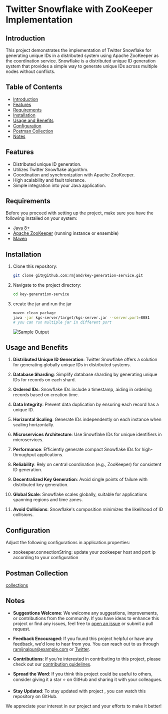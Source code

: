 # Twitter Snowflake with ZooKeeper Implementation

## Introduction

This project demonstrates the implementation of Twitter Snowflake for generating unique IDs in a distributed system using Apache ZooKeeper as the coordination service. Snowflake is a distributed unique ID generation system that provides a simple way to generate unique IDs across multiple nodes without conflicts.

## Table of Contents

- [Introduction](#introduction)
- [Features](#features)
- [Requirements](#requirements)
- [Installation](#installation)
- [Usage and Benefits](#usage-and-benefits)
- [Configuration](#configuration)
- [Postman Collection](#postman-collection)
- [Notes](#notes)

## Features

- Distributed unique ID generation.
- Utilizes Twitter Snowflake algorithm.
- Coordination and synchronization with Apache ZooKeeper.
- High scalability and fault tolerance.
- Simple integration into your Java application.

## Requirements
Before you proceed with setting up the project, make sure you have the following installed on your system:

- [Java 8+](https://www.oracle.com/java/technologies/javase-downloads.html)
- [Apache ZooKeeper](https://zookeeper.apache.org/releases.html) (running instance or ensemble)
- [Maven](https://maven.apache.org/download.cgi)

## Installation

1. Clone this repository:
   ```bash
   git clone git@github.com:rmjamd/key-generation-service.git
   ```
2. Navigate to the project directory:
    ```bash
   cd key-generation-service
    ```
3. create the jar and run the jar
    ```bash
   maven clean package 
   java -jar kgs-server/target/kgs-server.jar --server.port=8081
   # you can run multiple jar in different port
    ```
   ![Sample Output](https://example.com/path/to/sample-output-screenshot.png)
## Usage and Benefits

1. **Distributed Unique ID Generation**: Twitter Snowflake offers a solution for generating globally unique IDs in distributed systems.

2. **Database Sharding**: Simplify database sharding by generating unique IDs for records on each shard.

3. **Ordered IDs**: Snowflake IDs include a timestamp, aiding in ordering records based on creation time.

4. **Data Integrity**: Prevent data duplication by ensuring each record has a unique ID.

5. **Horizontal Scaling**: Generate IDs independently on each instance when scaling horizontally.

6. **Microservices Architecture**: Use Snowflake IDs for unique identifiers in microservices.

7. **Performance**: Efficiently generate compact Snowflake IDs for high-throughput applications.

8. **Reliability**: Rely on central coordination (e.g., ZooKeeper) for consistent ID generation.

9. **Decentralized Key Generation**: Avoid single points of failure with distributed key generation.

10. **Global Scale**: Snowflake scales globally, suitable for applications spanning regions and time zones.

11. **Avoid Collisions**: Snowflake's composition minimizes the likelihood of ID collisions.

## Configuration
Adjust the following configurations in application.properties:

- zookeeper.connectionString: update your zookeeper host and port ip according to your configuration

## Postman Collection
[collections](URL)

## Notes

- **Suggestions Welcome**: We welcome any suggestions, improvements, or contributions from the community. If you have ideas to enhance this project or find any issues, feel free to [open an issue](link-to-issue-tracker) or submit a pull request.

- **Feedback Encouraged**: If you found this project helpful or have any feedback, we'd love to hear from you. You can reach out to us through [ramijnalpur@example.com](mailto:email@example.com) or [Twitter](https://twitter.com/rameezsardar4).

- **Contributions**: If you're interested in contributing to this project, please check out our [contribution guidelines](link-to-contribution-guidelines).

- **Spread the Word**: If you think this project could be useful to others, consider giving it a star ⭐ on GitHub and sharing it with your colleagues.

- **Stay Updated**: To stay updated with project , you can watch this repository on GitHub.

We appreciate your interest in our project and your efforts to make it better!